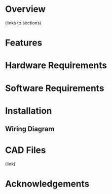 # Overview

(links to sections)

# Features



# Hardware Requirements


# Software Requirements


# Installation

## Wiring Diagram


# CAD Files

(link)


# Acknowledgements
